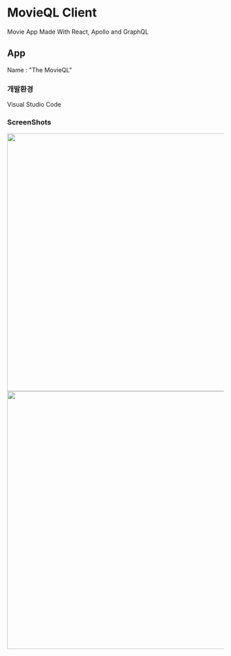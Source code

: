 # MovieQL Client
Movie App Made With React, Apollo and GraphQL<br/>

## App
Name : "The MovieQL"<br/>

### 개발환경
Visual Studio Code

### ScreenShots
<img width="600" src="https://user-images.githubusercontent.com/50590192/71802712-ed75a700-30a1-11ea-95eb-b620a7651e90.png">
<img width="600" src="https://user-images.githubusercontent.com/50590192/71802732-01b9a400-30a2-11ea-8e87-7f8762b98f6d.png">
